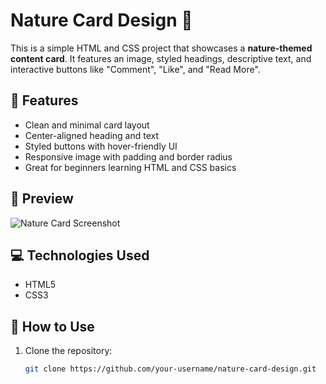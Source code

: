 # Nature Card Design 🌿

This is a simple HTML and CSS project that showcases a **nature-themed content card**. It features an image, styled headings, descriptive text, and interactive buttons like "Comment", "Like", and "Read More".

## 🌟 Features

- Clean and minimal card layout
- Center-aligned heading and text
- Styled buttons with hover-friendly UI
- Responsive image with padding and border radius
- Great for beginners learning HTML and CSS basics

## 📸 Preview

![Nature Card Screenshot](https://media.istockphoto.com/id/517188688/photo/mountain-landscape.jpg?s=612x612&w=0&k=20&c=A63koPKaCyIwQWOTFBRWXj_PwCrR4cEoOw2S9Q7yVl8=)

## 💻 Technologies Used

- HTML5
- CSS3

## 🚀 How to Use

1. Clone the repository:
   ```bash
   git clone https://github.com/your-username/nature-card-design.git
